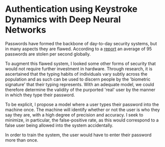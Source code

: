 # Authentication using Keystroke Dynamics with Deep Neural Networks

Passwords have formed the backbone of day-to-day security systems, but in many aspects they are flawed. According to a [report](https://www.ciodive.com/news/an-average-95-passwords-stolen-per-second-in-2016-report-says/435204/#:~:text=Dive%20Brief%3A,95%20passwords%20stolen%20every%20second.) an average of 95 passwords are stolen per second globally. 

To augment this flawed system, I looked some other forms of security that would not require further investment in hardware. Through research, it is ascertained that the typing habits of individuals vary subtly across the population and as such can be used to discern people by the 'biometric signature' that their typing represents. With an adequate model, we could therefore determine the validity of the purported 'real' user by the manner in which they type their password.

To be explicit, I propose a model where a user types their password into the machine once. The machine will identify whether or not the user is who they say they are, with a high degree of precision and accuracy. I seek to minimize, in particular, the false-positive rate, as this would correspond to a false user being allowed into the system accidentally.

In order to train the system, the user would have to enter their password more than once.
